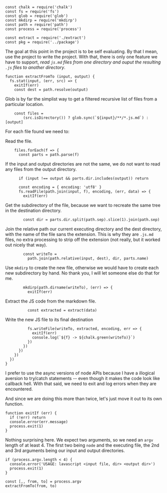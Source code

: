     const chalk = require('chalk')
    const fs = require('fs')
    const glob = require('glob')
    const mkdirp = require('mkdirp')
    const path = require('path')
    const process = require('process')

    const extract = require('./extract')
    const pkg = require('../package')

The goal at this point in the project is to be self evaluating. By that I mean, use the project to write the project. With that, there is only one feature we have to support, _read `js.md` files from one directory and ouput the resulting `.js` files to another directory_.

    function extractFromTo (input, output) {
      fs.stat(input, (err, src) => {
        exitIf(err)
        const dest = path.resolve(output)

Glob is by far the simplist way to get a filtered recursive list of files from a particular location.

        const files =
            (src.isDirectory()) ? glob.sync(`${input}/**/*.js.md`) : [output]

For each file found we need to:

Read the file.

        files.forEach(f => {
          const parts = path.parse(f)

If the input and output directories are not the same, we do not want to read any files from the output directory.

          if (input !== output && parts.dir.includes(output)) return

          const encoding = { encoding: 'utf8' }
          fs.readFile(path.join(input, f), encoding, (err, data) => {
            exitIf(err)

Get the subdirectory of the file, because we want to recreate the same tree in the destination directory.

            const dir = parts.dir.split(path.sep).slice(1).join(path.sep)

Join the relative path our current executing directory and the dest directory, with the name of the file sans the extension. This is why they are `.js.md` files, no extra processing to strip off the extension (not really, but it worked out nicely that way).

            const writeTo =
              path.join(path.relative(input, dest), dir, parts.name)

Use `mkdirp` to create the new file, otherwise we would have to create each new subdirectory by hand. No thank you, I will let someone else do that for me.

            mkdirp(path.dirname(writeTo), (err) => {
              exitIf(err)

Extract the JS code from the markdown file.

              const extracted = extract(data)

Write the new JS file to its final destination

              fs.writeFile(writeTo, extracted, encoding, err => {
                exitIf(err)
                console.log(`${f} -> ${chalk.green(writeTo)}`)
              })
            })
          })
        })
      })
    }

I prefer to use the async versions of node APIs because I have a illogical aversion to try/catch statements -- even though it makes the code look like callback hell. With that said, we need to exit and log errors when they are encountered.

And since we are doing this more than twice, let's just move it out to its own function.

    function exitIf (err) {
      if (!err) return
      console.error(err.message)
      process.exit(1)
    }

Nothing surprising here. We expect two arguments, so we need an `argv` length of at least 4. The first two being `node` and the executing file, the 2nd and 3rd arguments being our input and output directories.

    if (process.argv.length < 4) {
      console.error('USAGE: lavascript <input file, dir> <output dir>')
      process.exit(1)
    }

    const [,, from, to] = process.argv
    extractFromTo(from, to)
